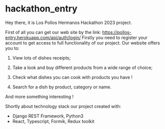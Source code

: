 # hackathon_entry

Hey there, it is Los Pollos Hermanos Hackathon 2023 project.

First of all you can get our web site by the link:
https://pollos-entry.herokuapp.com/api/auth/login/
Firstly you need to register your account to get access to full functionality of our project.
Our website offers you to:

1) View lots of dishes receipts;

2) Take a look and buy different products from a wide range of choice;

3) Check what dishes you can cook with products you have !

4) Search for a dish by product, category or name.

And more something interesting !

Shortly about technology stack our project created with:
 
 - Django REST Framework, Python3
 - React, Typescript, Formik, Redux toolkit 
